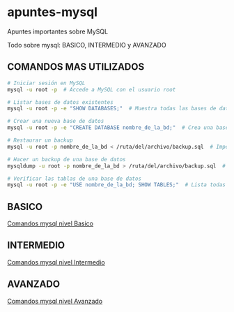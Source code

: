 # apuntes-mysql
Apuntes importantes sobre MySQL

Todo sobre mysql: BASICO, INTERMEDIO y AVANZADO

## COMANDOS MAS UTILIZADOS

```bash
# Iniciar sesión en MySQL
mysql -u root -p  # Accede a MySQL con el usuario root

# Listar bases de datos existentes
mysql -u root -p -e "SHOW DATABASES;"  # Muestra todas las bases de datos disponibles

# Crear una nueva base de datos
mysql -u root -p -e "CREATE DATABASE nombre_de_la_bd;"  # Crea una base de datos vacía

# Restaurar un backup
mysql -u root -p nombre_de_la_bd < /ruta/del/archivo/backup.sql  # Importa un backup a una base de datos

# Hacer un backup de una base de datos
mysqldump -u root -p nombre_de_la_bd > /ruta/del/archivo/backup.sql  # Genera un backup de la base de datos

# Verificar las tablas de una base de datos
mysql -u root -p -e "USE nombre_de_la_bd; SHOW TABLES;"  # Lista todas las tablas dentro de la base de datos
```

## BASICO

[Comandos mysql nivel Basico](README-basico.md)

## INTERMEDIO

[Comandos mysql nivel Intermedio](README-intermedio.md)

## AVANZADO

[Comandos mysql nivel Avanzado](README-avanzado.md)
